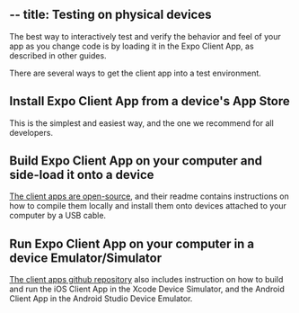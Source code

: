 --
title: Testing on physical devices
--

The best way to interactively test and verify the behavior and feel of your app as you change code is by loading it in the Expo Client App, as described in other guides.

There are several ways to get the client app into a test environment.

## Install Expo Client App from a device's App Store

This is the simplest and easiest way, and the one we recommend for all developers.

## Build Expo Client App on your computer and side-load it onto a device

[The client apps are open-source](https://github.com/expo/expo), and their readme contains instructions on how to compile them locally and install them onto devices attached to your computer by a USB cable.

## Run Expo Client App on your computer in a device Emulator/Simulator

[The client apps github repository](https://github.com/expo/expo) also includes instruction on how to build and run the iOS Client App in the Xcode Device Simulator, and the Android Client App in the Android Studio Device Emulator.
